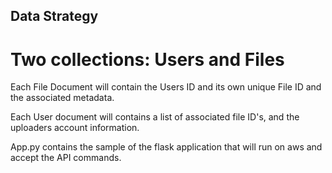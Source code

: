 ## Data Strategy
# Two collections: Users and Files

Each File Document will contain the Users ID and its own unique File ID and the associated metadata. 

Each User document will contains a list of associated file ID's, and the uploaders account information.


App.py contains the sample of the flask application that will run on aws and accept the API commands.



